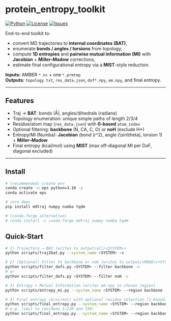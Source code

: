 # protein_entropy_toolkit

[![Python](https://img.shields.io/badge/python-3.9%2B-blue.svg)](https://www.python.org/)
[![License](https://img.shields.io/badge/License-MIT-green.svg)](#license)
[![Issues](https://img.shields.io/github/issues-raw/USER/traj2bat-entropy.svg)](../../issues)

End-to-end toolkit to:
- convert MD trajectories to **internal coordinates (BAT)**,
- enumerate **bonds / angles / torsions** from topology,
- compute **1D entropies** and **pairwise mutual information (MI)** with **Jacobian** + **Miller–Madow** corrections,
- estimate final configurational entropy via a **MIST**-style reduction.

**Inputs:** AMBER `*.nc` + one `*.prmtop`  
**Outputs:** `topology.txt`, `res_data.json`, `dof*.npy`, `em.npy`, and final entropy.

---

## Features
- Traj → **BAT**: bonds (Å), angles/dihedrals (radians)
- Topology enumeration: unique simple paths of length 2/3/4
- Residue/atom map (`res_data.json`) with **0-based** `atom_index`
- Optional filtering: **backbone** (N, CA, C, O) or **noH** (exclude H*)
- Entropy/MI (Numba): **Jacobian** (bond \(r^2\), angle \(\sin\theta\), torsion 1) + **Miller–Madow**
- Final entropy (kcal/mol) using **MIST** (max off-diagonal MI per DoF, diagonal excluded)

---

## Install

```bash
# (recommended) create env
conda create -n eps python=3.10 -y
conda activate eps

# core deps
pip install mdtraj numpy numba tqdm

# (conda-forge alternative)
# conda install -c conda-forge mdtraj numpy numba tqdm
```
## Quick-Start

```bash
# 1) Trajectory → BAT (writes to output/all/<SYSTEM>)
python scripts/traj2bat.py --system_name <SYSTEM> -v

# 2) (Optional) Filter to backbone or noH (writes to output/<MODE>/<SYSTEM>)
python scripts/filter_dofs.py <SYSTEM> --filter backbone -v
# or
python scripts/filter_dofs.py <SYSTEM> --filter noH -v

# 3) Entropy + Mutual Information (writes em.npy in chosen region)
python scripts/entropy_mi.py --system_name <SYSTEM> --region backbone --bins 50 -v

# 4) Final entropy (kcal/mol) with optional residue selection (1-based)
python scripts/final_entropy.py --system_name <SYSTEM> --region backbone --temperature 298.15 -v
# e.g. limit to residues 1–120 and 150:
python scripts/final_entropy.py --system_name <SYSTEM> --region backbone --temperature 298.15 --residues "1-120,150" -v
